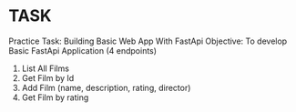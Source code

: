 # TASK

Practice Task: Building Basic Web App With FastApi
Objective:
To develop Basic FastApi Application (4 endpoints)
1) List All Films
2) Get Film by Id
3) Add Film (name, description, rating, director)
4) Get Film by rating
